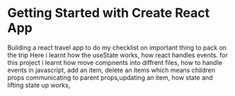 # Getting Started with Create React App

Building a react travel app to do my checklist on important thing to pack on the trip
Here i learnt how the useState works, how react handles events.
for this project i learnt how move compnents into diffrent files, how to handle events in javascript, add an item, delete an items which means children props communicating to parent props,updating an item, how state and lifting state up works,

